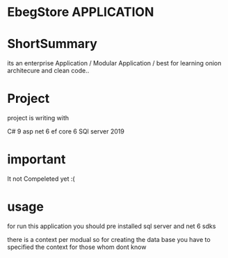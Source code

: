 # EbegStore APPLICATION

# ShortSummary

its an enterprise Application / Modular Application / best for learning onion architecure and clean code..

# Project
 project is writing with 
 
 C# 9
 asp net 6
 ef core 6 
 SQl server 2019

# important

It not Compeleted yet :(

# usage

for run this application you should pre installed sql server and net 6 sdks

there is a context per modual so for creating the data base you have to specified the context for those whom dont know

